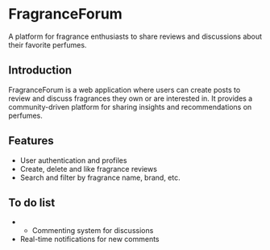 # FragranceForum

A platform for fragrance enthusiasts to share reviews and discussions about their favorite perfumes.

## Introduction

FragranceForum is a web application where users can create posts to review and discuss fragrances they own or are interested in. It provides a community-driven platform for sharing insights and recommendations on perfumes.

## Features

- User authentication and profiles
- Create, delete and like fragrance reviews
- Search and filter by fragrance name, brand, etc.

## To do list

- - Commenting system for discussions
- Real-time notifications for new comments
